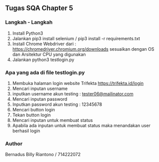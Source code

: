 ## Tugas SQA Chapter 5

### Langkah - Langkah
1. Install Python3
2. Jalankan pip3 install selenium / pip3 install -r requirements.txt
3. Install Chrome Webdriver dari : https://chromedriver.chromium.org/downloads sesuaikan dengan OS dan Arsitektur CPU yang digunakan
4. Jalankan python3 testlogin.py


### Apa yang ada di file testlogin.py
1. Membuka halaman login website Trifekta https://trifekta.id/login
2. Mencari inputan username
3. inputkan username akun testing : tester06@mailinator.com
4. Mencari inputan password
5. Inputkan password akun testing : 12345678
6. Mencari button login
7. Tekan button login
8. Mencari inputan untuk membuat status
9. Apabila ada inputan untuk membuat status maka menandakan user berhasil login


### Author

Bernadus Billy Riantono / 714222072